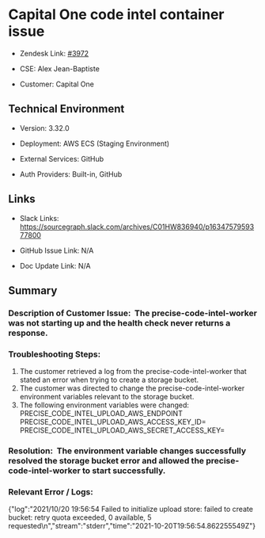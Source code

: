 # Capital One code intel container issue 



- Zendesk Link: [#3972](https://sourcegraph.zendesk.com/agent/tickets/3972)

- CSE: Alex Jean-Baptiste

- Customer: Capital One <!-- Redact if this contains personally identifying information -->


<!-- Data populated from integration, speak to Ben Gordon or Michael Bali if not working -->

<!-- During Internal team trial, fill missing data manually (we are waiting for all data to sync) -->



## Technical Environment

- Version: ​3.32.0

- Deployment: AWS ECS (Staging Environment)

- External Services: GitHub

- Auth Providers: Built-in, GitHub





## Links
<!-- Data for CSE manual entry -->
- Slack Links: https://sourcegraph.slack.com/archives/C01HW836940/p1634757959377800 

- GitHub Issue Link: N/A

- Doc Update Link: N/A



## Summary
### Description of Customer Issue:  The precise-code-intel-worker was not starting up and the health check never returns a response.

### Troubleshooting Steps:  
1. The customer retrieved a log from the precise-code-intel-worker that stated an error when trying to create a storage bucket.
2. The customer was directed to change the precise-code-intel-worker environment variables relevant to the storage bucket.
3. The following environment variables were changed: 
PRECISE_CODE_INTEL_UPLOAD_AWS_ENDPOINT 
PRECISE_CODE_INTEL_UPLOAD_AWS_ACCESS_KEY_ID=<your access key>
PRECISE_CODE_INTEL_UPLOAD_AWS_SECRET_ACCESS_KEY=<your secret key>

### Resolution:  The environment variable changes successfully resolved the storage bucket error and allowed the precise-code-intel-worker  to start successfully.

### Relevant Error / Logs:  
{"log":"2021/10/20 19:56:54 Failed to initialize upload store: failed to create bucket: retry quota exceeded, 0 available, 5 requested\n","stream":"stderr","time":"2021-10-20T19:56:54.862255549Z"}

<!-- Please redact keys, tokens, and personal identifying information -->




<!-- Once complete, upload a copy to https://github.com/sourcegraph/support-tools-internal/tree/main/resolved-tickets as a .md file -->
<!-- Name the file 3972.md -->
